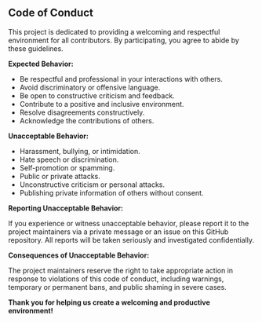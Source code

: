 ## Code of Conduct

This project is dedicated to providing a welcoming and respectful environment for all contributors. By participating, you agree to abide by these guidelines.

**Expected Behavior:**

* Be respectful and professional in your interactions with others.
* Avoid discriminatory or offensive language.
* Be open to constructive criticism and feedback.
* Contribute to a positive and inclusive environment.
* Resolve disagreements constructively.
* Acknowledge the contributions of others.

**Unacceptable Behavior:**

* Harassment, bullying, or intimidation.
* Hate speech or discrimination.
* Self-promotion or spamming.
* Public or private attacks.
* Unconstructive criticism or personal attacks.
* Publishing private information of others without consent.

**Reporting Unacceptable Behavior:**

If you experience or witness unacceptable behavior, please report it to the project maintainers via a private message or an issue on this GitHub repository. All reports will be taken seriously and investigated confidentially.

**Consequences of Unacceptable Behavior:**

The project maintainers reserve the right to take appropriate action in response to violations of this code of conduct, including warnings, temporary or permanent bans, and public shaming in severe cases.

**Thank you for helping us create a welcoming and productive environment!**
